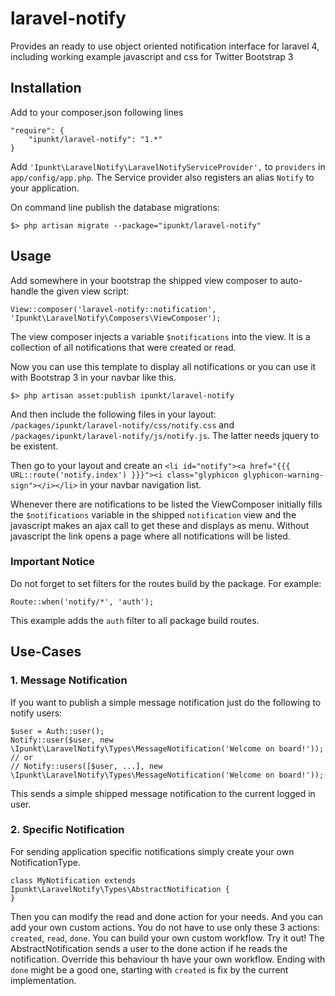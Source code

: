 # laravel-notify

Provides an ready to use object oriented notification interface for laravel 4, including working example javascript and css for Twitter Bootstrap 3

## Installation

Add to your composer.json following lines

	"require": {
		"ipunkt/laravel-notify": "1.*"
	}

Add `'Ipunkt\LaravelNotify\LaravelNotifyServiceProvider',` to `providers` in `app/config/app.php`.
The Service provider also registers an alias `Notify` to your application.

On command line publish the database migrations:

	$> php artisan migrate --package="ipunkt/laravel-notify"

## Usage

Add somewhere in your bootstrap the shipped view composer to auto-handle the given view script:

	View::composer('laravel-notify::notification', 'Ipunkt\LaravelNotify\Composers\ViewComposer');

The view composer injects a variable `$notifications` into the view. It is a collection of all notifications that
	were created or read.

Now you can use this template to display all notifications or you can use it with Bootstrap 3 in your navbar like
	this.

	$> php artisan asset:publish ipunkt/laravel-notify

And then include the following files in your layout: `/packages/ipunkt/laravel-notify/css/notify.css` and
	`/packages/ipunkt/laravel-notify/js/notify.js`. The latter needs jquery to be existent.

Then go to your layout and create an `<li id="notify"><a href="{{{ URL::route('notify.index') }}}"><i class="glyphicon glyphicon-warning-sign"></i></li>`
	in your navbar navigation list.

Whenever there are notifications to be listed the ViewComposer initially fills the `$notifications` variable in the
	shipped `notification` view and the javascript makes an ajax call to get these and displays as menu. Without
	javascript the link opens a page where all notifications will be listed.


### Important Notice

Do not forget to set filters for the routes build by the package.
For example:

	Route::when('notify/*', 'auth');

This example adds the `auth` filter to all package build routes.

## Use-Cases
### 1. Message Notification

If you want to publish a simple message notification just do the following to notify users:

	$user = Auth::user();
	Notify::user($user, new \Ipunkt\LaravelNotify\Types\MessageNotification('Welcome on board!'));
	// or
	// Notify::users([$user, ...], new \Ipunkt\LaravelNotify\Types\MessageNotification('Welcome on board!'));

This sends a simple shipped message notification to the current logged in user.

### 2. Specific Notification

For sending application specific notifications simply create your own NotificationType.

	class MyNotification extends Ipunkt\LaravelNotify\Types\AbstractNotification {
	}

Then you can modify the read and done action for your needs. And you can add your own custom actions. You do not have to
 use only these 3 actions: `created`, `read`, `done`. You can build your own custom workflow. Try it out!
 The AbstractNotification sends a user to the done action if he reads the notification. Override this behaviour th have
 your own workflow. Ending with `done` might be a good one, starting with `created` is fix by the current implementation.